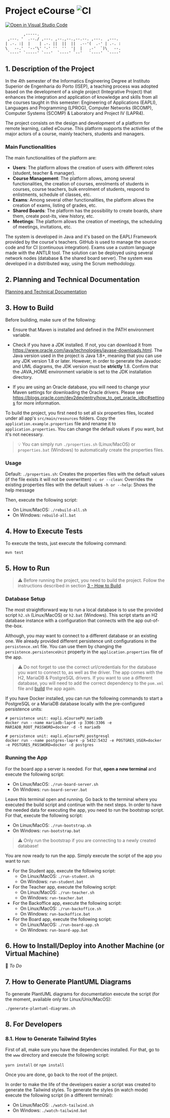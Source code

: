 # Project eCourse ![CI](https://github.com/Departamento-de-Engenharia-Informatica/sem4pi-22-23-19/actions/workflows/maven.yml/badge.svg)

[![Open in Visual Studio Code](https://classroom.github.com/assets/open-in-vscode-c66648af7eb3fe8bc4f294546bfd86ef473780cde1dea487d3c4ff354943c9ae.svg)](https://classroom.github.com/online_ide?assignment_repo_id=10490917&assignment_repo_type=AssignmentRepo)

```txt
        ,-----.
 ,---. '  .--./ ,---. ,--.,--.,--.--. ,---.  ,---.
| .-. :|  |    | .-. ||  ||  ||  .--'(  .-' | .-. :
\   --.'  '--'\' '-' ''  ''  '|  |   .-'  `)\   --.
 `----' `-----' `---'  `----' `--'   `----'  `----'
```

## 1. Description of the Project

In the 4th semester of the Informatics Engineering Degree at Instituto Superior de Engenharia do Porto (ISEP), a teaching process was adopted based on the development of a single project (Integrative Project) that enhances the integration and application of knowledge and skills from all the courses taught in this semester: Engineering of Applications (EAPLI), Languages and Programming (LPROG), Computer Networks (RCOMP), Computer Systems (SCOMP) & Laboratory and Project IV (LAPR4).

The project consists on the design and development of a platform for remote learning, called eCourse. This platform supports the activities of the major actors of a course, mainly teachers, students and managers.

### Main Functionalities

The main functionalities of the platform are:

- **Users**: The platform allows the creation of users with different roles (student, teacher & manager).
- **Course Management**: The platform allows, among several functionalities, the creation of courses, enrolments of students in courses, course teachers, bulk enrolment of students, respond to enlistments, schedule of classes, etc.
- **Exams**: Among several other functionalities, the platform allows the creation of exams, listing of grades, etc.
- **Shared Boards**: The platform has the possibility to create boards, share them, create post-its, view history, etc.
- **Meetings**: The platform allows the creation of meetings, the scheduling of meetings, invitations, etc.

The system is developed in Java and it's based on the EAPLI Framework provided by the course's teachers. GitHub is used to manage the source code and for CI (continuous integration). Exams use a custom language made with the ANTLR tool. The solution can be deployed using several network nodes (database & the shared board server). The system was developed in a distributed way, using the Scrum methodology.

## 2. Planning and Technical Documentation

[Planning and Technical Documentation](docs/README.md)

## 3. How to Build

Before building, make sure of the following:

- Ensure that Maven is installed and defined in the PATH environment variable.

- Check if you have a JDK installed. If not, you can download it from <https://www.oracle.com/java/technologies/javase-downloads.html>. The Java version used in the project is Java 1.8+, meaning that you can use any JDK version 1.8 or later. However, in order to generate the Javadoc and UML diagrams, the JDK version must be **strictly** 1.8. Confirm that the JAVA_HOME environment variable is set to the JDK installation directory.

- If you are using an Oracle database, you will need to change your Maven settings for downloading the Oracle drivers. Please see <https://blogs.oracle.com/dev2dev/entry/how_to_get_oracle_jdbc#settings> for more information.

To build the project, you first need to set all six properties files, located under all app's `src/main/resources` folders. Copy the `application.example.properties` file and rename it to `application.properties`. You can change the default values if you want, but it's not necessary.

> 💡 You can simply run `./properties.sh` (Linux/MacOS) or `properties.bat` (Windows) to automatically create the properties files.

### Usage

Default: `./properties.sh`: Creates the properties files with the default values (if the file exists it will not be overwritten)
`-c or --clean`: Overrides the existing properties files with the default values
`-h or --help`: Shows the help message

Then, execute the following script:

- On Linux/MacOS: `./rebuild-all.sh`
- On Windows: `rebuild-all.bat`

## 4. How to Execute Tests

To execute the tests, just execute the following command:

`mvn test`

## 5. How to Run

> ️️️️⚠️ Before running the project, you need to build the project. Follow the instructions described in section [3 - How to Build](#3-how-to-build).

### Database Setup

The most straightforward way to run a local database is to use the provided script `h2.sh` (Linux/MacOS) or `h2.bat` (Windows).
This script starts an H2 database instance with a configuration that connects with the app out-of-the-box.

Although, you may want to connect to a different database or an existing one.
We already provided different persistence unit configurations in the `persistence.xml` file.
You can use them by changing the `persistence.persistenceUnit` property in the `application.properties` file of the app.

> ⚠️ Do not forget to use the correct url/credentials for the database you want to connect to, as well as the driver. The app comes with the H2, MariaDB & PostgreSQL drivers. If you want to use a different database, you will need to add the correct dependency to the `pom.xml` file and [build](#3-how-to-build) the app again.

If you have Docker installed, you can run the following commands to start a PostgreSQL or a MariaDB database locally with the pre-configured persistence units:

```bashmariadb
# persistence unit: eapli.eCoursePU_mariadb
docker run --name mariadb-lapr4 -p 3306:3306 -e MARIADB_ROOT_PASSWORD=docker -d -t mariadb

# persistence unit: eapli.eCoursePU_postgresql
docker run --name postgres-lapr4 -p 5432:5432 -e POSTGRES_USER=docker -e POSTGRES_PASSWORD=docker -d postgres
```

### Running the App

For the board app a server is needed. For that, **open a new terminal** and execute the following script:

- On Linux/MacOS: `./run-board-server.sh`
- On Windows: `run-board-server.bat`

Leave this terminal open and running. Go back to the terminal where you executed the build script and continue with the next steps.
In order to have the needed data for executing the app, you need to run the bootstrap script. For that, execute the following script:

- On Linux/MacOS: `./run-bootstrap.sh`
- On Windows: `run-bootstrap.bat`

> ⚠️ Only run the bootstrap if you are connecting to a newly created database!

You are now ready to run the app. Simply execute the script of the app you want to run:

- For the Student app, execute the following script:
  - On Linux/MacOS: `./run-student.sh`
  - On Windows: `run-student.bat`
- For the Teacher app, execute the following script:
  - On Linux/MacOS: `./run-teacher.sh`
  - On Windows: `run-teacher.bat`
- For the Backoffice app, execute the following script:
  - On Linux/MacOS: `./run-backoffice.sh`
  - On Windows: `run-backoffice.bat`
- For the Board app, execute the following script:
  - On Linux/MacOS: `./run-board-app.sh`
  - On Windows: `run-board-app.bat`

## 6. How to Install/Deploy into Another Machine (or Virtual Machine)

📝 _To Do_

## 7. How to Generate PlantUML Diagrams

To generate PlantUML diagrams for documentation execute the script (for the moment, available only for Linux/Unix/MacOS):

`./generate-plantuml-diagrams.sh`

## 8. For Developers

### 8.1. How to Generate Tailwind Styles

First of all, make sure you have the dependencies installed. For that, go to the `www` directory and execute the following script:

`yarn install` or `npm install`

Once you are done, go back to the root of the project.

In order to make the life of the developers easier a script was created to generate the Tailwind styles. To generate the styles (in watch mode) execute the following script (in a different terminal):

- On Linux/MacOS: `./watch-tailwind.sh`
- On Windows: `./watch-tailwind.bat`
